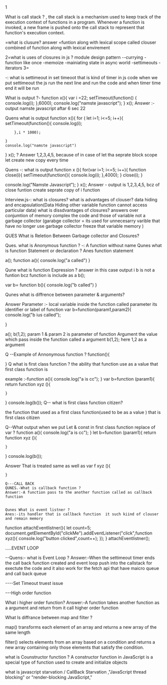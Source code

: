 1

What is call stack ?
, the call stack is a mechanism used to keep track of the execution context of functions in a program. Whenever a function is invoked, a new frame is pushed onto the call stack to represent that function's execution context. 









=what is clusure?
answer =funtion  along with lexical scope called clouser combined  of function  along with lexical envirement 

  2=what is uses of closures in js ?
module design pattern 
--currying
-function like once
-memoize
-mainiating state  in async  world 
-settimeouts
-iterators
3=

 
 -: what is settimeout 
in set timeoot that is kind of timer in js code when we put settimeout the js run the next line and run the code and when timer time end it will be run 

What is output ?- function x(){
    var i =22;
    setTimeout(function()  {
        console.log(i);
    },6000);
    console.log("namste javascript");
    }
x(); 
Answer :- output namste javascript
                                       aftar 6 sec 22

Quens what is output 
function x(){
    for ( let i=1; i<=5; i++){
        setTimeout(function(){
            console.log(i);

        },i * 1000);
        
    }
    console.log("namste javascript")
}
x(); ?
Answer 1,2,3,4,5,
because of in case of let tha seprate block scope  let create new copy every time 


Quens -: what is output    function x (){
    for(var i=1; i<=5; i++){
        function close(i){
            setTimeout(function(){
                console.log(i); },4000);
        }
     close(i);
    }

console.log("Namste Javascript");
}
x();
Answer -
output is 1,2,3,4,5, bcz of close funtion create seprate copy of i function 


Interview.js-:
what is closures?
what is advantages of clouser?
data hiding and encapsulation(Data Hiding other variable function cannot access particular data)
what is dissdvantages of closures?
answers over conjumtion of memory complex the code and those of variable not a garbage collector (garabge collector  = its used for unnecesarry varible that have no longer use garbage collector freeze that variable memory  )


QUES What is Reletion Between Garbage collector and Closures?


Ques. what is Anonymous function ?
-: A function without name 
Qunes what is function   Statement or declaration ?
Anes function statement 

a();
function a(){
    console.log("a called")
}


 Qune what is function Expression ?
 answer in this case output i b is not a funtion bcz function is include as a 
 b();

 var b= function b(){
    console.log("b called")
}




 Qunes what is diffrence between parameter & arguments?

 Answer Parameter :-
 local variable inside the function called parameter its identifier or label of function
 var b=function(param1,param2){
    console.log("b ius called");

 }

 a();
 b(1,2);
 param 1 & param 2 is parameter of function 
 Argument the value which pass inside the function called a argument b(1,2); here 1,2  as a argument

 Q --Example of Annonymous function ?
 function(){

 }
Q what is first class function ?
the ability that function use as a value that first class function is 

example :-function a(){
    console.log("a is cc");
}
var b=function  (param1){
    return function xyz (){

    }
}
console.log(b());
Q-- what is first class function citizen?

the function that used as a first class function(used to be as a value ) that is first class citizen



Q--What output when we put Let & const in first class function replace of var ?
function a(){
    console.log("a is cc");
}
let b=function  (param1){
    return function xyz (){

    }
}
console.log(b());

Answer That is treated same as well as var 
    f xyz (){

    }  

    Q---CALL BACK
    QUNES.-What is callback function ?
    Answer:-A function pass to the another function called as callback function
    

    Qunes What is event listner ?
    Anes:-its handler that is callback function  it such kiind of clouser and remain memory 
    
function attachEventlistner(){
let count=5;
document.getElementById("clickMe").addEventListener("click",function xyz(){
    console.log("button clicked",count++);
});
}
attachEventlistner();

.....EVENT LOOP

--Quens:- what is Event Loop ?
Answer:-When the settimeout timer ends the call back function created and event loop push into the callstack  for exectute the code and it also work for the fetch api 
that have maicro queue and call back queue

----Set Timeout truest issue


---High order function


What i higher order function?
Answer:-A function takes another function as a argument  and return from it call higher order function 
 

What Is diffrance between map and filter ?

map() transforms each element of an array and returns a new array of the same length


filter() selects elements from an array based on a condition and returns a new array containing only those elements that satisfy the condition.

 what is Counstructor function ?
A constructor function in JavaScript is a special type of function used to create and initialize objects  

what is javascript starvation / CallBack Starvation ,"JavaScript thread blocking" or "render-blocking JavaScript,"




